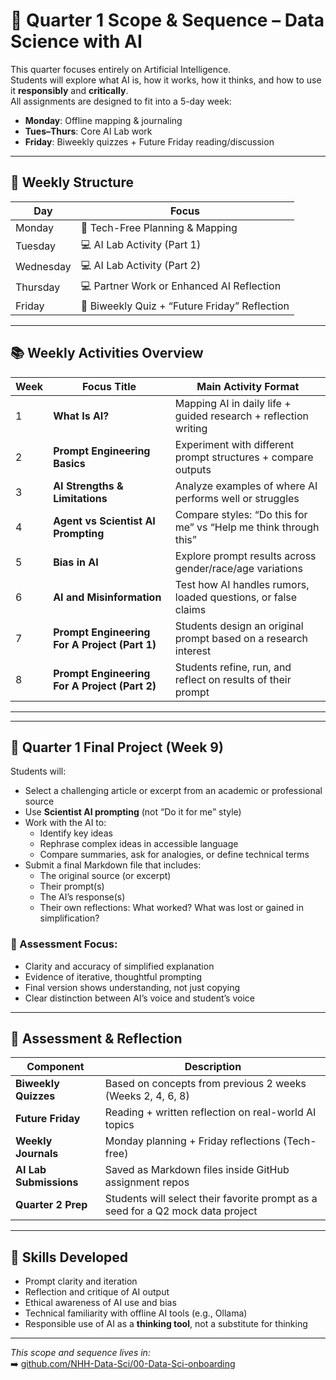 # 🤖 Quarter 1 Scope & Sequence – Data Science with AI

This quarter focuses entirely on Artificial Intelligence.  
Students will explore what AI is, how it works, how it thinks, and how to use it **responsibly** and **critically**.  
All assignments are designed to fit into a 5-day week:
- **Monday**: Offline mapping & journaling
- **Tues–Thurs**: Core AI Lab work
- **Friday**: Biweekly quizzes + Future Friday reading/discussion

---

## 🧭 Weekly Structure

| Day       | Focus                                  |
|-----------|----------------------------------------|
| Monday    | 📝 Tech-Free Planning & Mapping         |
| Tuesday   | 💻 AI Lab Activity (Part 1)             |
| Wednesday | 💻 AI Lab Activity (Part 2)             |
| Thursday  | 💻 Partner Work or Enhanced AI Reflection |
| Friday    | 🧠 Biweekly Quiz + “Future Friday” Reflection |

---

## 📚 Weekly Activities Overview

| Week | Focus Title                              | Main Activity Format |
|------|------------------------------------------|-----------------------|
| 1    | **What Is AI?**                          | Mapping AI in daily life + guided research + reflection writing |
| 2    | **Prompt Engineering Basics**            | Experiment with different prompt structures + compare outputs |
| 3    | **AI Strengths & Limitations**           | Analyze examples of where AI performs well or struggles |
| 4    | **Agent vs Scientist AI Prompting**      | Compare styles: “Do this for me” vs “Help me think through this” |
| 5    | **Bias in AI**                           | Explore prompt results across gender/race/age variations |
| 6    | **AI and Misinformation**                | Test how AI handles rumors, loaded questions, or false claims |
| 7    | **Prompt Engineering For A Project (Part 1)**             | Students design an original prompt based on a research interest |
| 8    | **Prompt Engineering For A Project (Part 2)**             | Students refine, run, and reflect on results of their prompt |

---

---

## 📘 Quarter 1 Final Project (Week 9)

Students will:
- Select a challenging article or excerpt from an academic or professional source
- Use **Scientist AI prompting** (not “Do it for me” style)
- Work with the AI to:
  - Identify key ideas
  - Rephrase complex ideas in accessible language
  - Compare summaries, ask for analogies, or define technical terms
- Submit a final Markdown file that includes:
  - The original source (or excerpt)
  - Their prompt(s)
  - The AI’s response(s)
  - Their own reflections: What worked? What was lost or gained in simplification?

### 🔧 Assessment Focus:
- Clarity and accuracy of simplified explanation  
- Evidence of iterative, thoughtful prompting  
- Final version shows understanding, not just copying  
- Clear distinction between AI’s voice and student’s voice  

---

## 🧪 Assessment & Reflection

| Component             | Description |
|----------------------|-------------|
| **Biweekly Quizzes** | Based on concepts from previous 2 weeks (Weeks 2, 4, 6, 8) |
| **Future Friday**    | Reading + written reflection on real-world AI topics |
| **Weekly Journals**  | Monday planning + Friday reflections (Tech-free) |
| **AI Lab Submissions** | Saved as Markdown files inside GitHub assignment repos |
| **Quarter 2 Prep**   | Students will select their favorite prompt as a seed for a Q2 mock data project |

---

## 🧠 Skills Developed

- Prompt clarity and iteration  
- Reflection and critique of AI output  
- Ethical awareness of AI use and bias  
- Technical familiarity with offline AI tools (e.g., Ollama)
- Responsible use of AI as a **thinking tool**, not a substitute for thinking

---

_This scope and sequence lives in:_  
➡️ [github.com/NHH-Data-Sci/00-Data-Sci-onboarding](https://github.com/NHH-Data-Sci/00-Data-Sci-onboarding)

